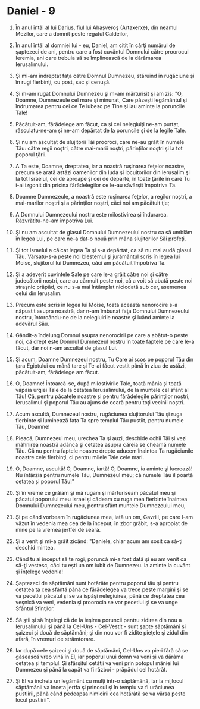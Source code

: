 # Daniel - 9

1. În anul întâi al lui Darius, fiul lui Ahaşveroş (Artaxerxe), din neamul Mezilor, care a domnit peste regatul Caldeilor, 

2. În anul întâi al domniei lui - eu, Daniel, am citit în cărţi numărul de şaptezeci de ani, pentru care a fost cuvântul Domnului către proorocul Ieremia, ani care trebuia să se împlinească de la dărâmarea Ierusalimului. 

3. Şi mi-am îndreptat faţa către Domnul Dumnezeu, stăruind în rugăciune şi în rugi fierbinţi, cu post, sac şi cenuşă. 

4. Şi m-am rugat Domnului Dumnezeu şi m-am mărturisit şi am zis: "O, Doamne, Dumnezeule cel mare şi minunat, Care păzeşti legământul şi îndrumarea pentru cei ce Te iubesc pe Tine şi iau aminte la poruncile Tale! 

5. Păcătuit-am, fărădelege am făcut, ca şi cei nelegiuiţi ne-am purtat, răsculatu-ne-am şi ne-am depărtat de la poruncile şi de la legile Tale. 

6. Şi nu am ascultat de slujitorii Tăi prooroci, care ne-au grăit în numele Tău: către regii noştri, către mai-marii noştri, părinţilor noştri şi la tot poporul ţării. 

7. A Ta este, Doamne, dreptatea, iar a noastră ruşinarea feţelor noastre, precum se arată astăzi oamenilor din Iuda şi locuitorilor din Ierusalim şi la tot Israelul, cei de aproape şi cei de departe, în toate ţările în care Tu i-ai izgonit din pricina fărădelegilor ce le-au săvârşit împotriva Ta. 

8. Doamne Dumnezeule, a noastră este ruşinarea feţelor, a regilor noştri, a mai-marilor noştri şi a părinţilor noştri, căci noi am păcătuit ţie; 

9. A Domnului Dumnezeului nostru este milostivirea şi îndurarea. Răzvrătitu-ne-am împotriva Lui. 

10. Şi nu am ascultat de glasul Domnului Dumnezeului nostru ca să umblăm în legea Lui, pe care ne-a dat-o nouă prin mâna slujitorilor Săi profeţi. 

11. Şi tot Israelul a călcat legea Ta şi s-a depărtat, ca să nu mai audă glasul Tău. Vărsatu-s-a peste noi blestemul şi jurământul scris în legea lui Moise, slujitorul lui Dumnezeu, căci am păcătuit împotriva Ta. 

12. Şi a adeverit cuvintele Sale pe care le-a grăit către noi şi către judecătorii noştri, care au cârmuit peste noi, că a voit să abată peste noi straşnic prăpăd, ce nu s-a mai întâmplat niciodată sub cer, asemenea celui din Ierusalim. 

13. Precum este scris în legea lui Moise, toată această nenorocire s-a năpustit asupra noastră, dar n-am îmbunat faţa Domnului Dumnezeului nostru, întorcându-ne de la nelegiuirile noastre şi luând aminte la adevărul Său. 

14. Gândit-a îndelung Domnul asupra nenorocirii pe care a abătut-o peste noi, că drept este Domnul Dumnezeul nostru în toate faptele pe care le-a făcut, dar noi n-am ascultat de glasul Lui. 

15. Şi acum, Doamne Dumnezeul nostru, Tu Care ai scos pe poporul Tău din ţara Egiptului cu mână tare şi Te-ai făcut vestit până în ziua de astăzi, păcătuit-am, fărădelege am făcut. 

16. O, Doamne! Întoarcă-se, după milostivirile Tale, toată mânia şi toată văpaia urgiei Tale de la cetatea Ierusalimului, de la muntele cel sfânt al Tău! Că, pentru păcatele noastre şi pentru fărădelegile părinţilor noştri, Ierusalimul şi poporul Tău au ajuns de ocară pentru toţi vecinii noştri. 

17. Acum ascultă, Dumnezeul nostru, rugăciunea slujitorului Tău şi ruga fierbinte şi luminează faţa Ta spre templul Tău pustiit, pentru numele Tău, Doamne! 

18. Pleacă, Dumnezeul meu, urechea Ta şi auzi, deschide ochii Tăi şi vezi mâhnirea noastră adâncă şi cetatea asupra căreia se cheamă numele Tău. Că nu pentru faptele noastre drepte aducem înaintea Ta rugăciunile noastre cele fierbinţi, ci pentru milele Tale cele mari. 

19. O, Doamne, ascultă! O, Doamne, iartă! O, Doamne, ia aminte şi lucrează! Nu întârzia pentru numele Tău, Dumnezeul meu; că numele Tău îl poartă cetatea şi poporul Tău!" 

20. Şi în vreme ce grăiam şi mă rugam şi mărturiseam păcatul meu şi păcatul poporului meu Israel şi cădeam cu ruga mea fierbinte înaintea Domnului Dumnezeului meu, pentru sfânt muntele Dumnezeului meu, 

21. Şi pe când vorbeam în rugăciunea mea, iată un om, Gavriil, pe care l-am văzut în vedenia mea cea de la început, în zbor grăbit, s-a apropiat de mine pe la vremea jertfei de seară. 

22. Şi a venit şi mi-a grăit zicând: "Daniele, chiar acum am sosit ca să-ţi deschid mintea. 

23. Când tu ai început să te rogi, poruncă mi-a fost dată şi eu am venit ca să-ţi vestesc, căci tu eşti un om iubit de Dumnezeu. Ia aminte la cuvânt şi înţelege vedenia! 

24. Şaptezeci de săptămâni sunt hotărâte pentru poporul tău şi pentru cetatea ta cea sfântă până ce fărădelegea va trece peste margini şi se va pecetlui păcatul şi se va ispăşi nelegiuirea, până ce dreptatea cea veşnică va veni, vedenia şi proorocia se vor pecetlui şi se va unge Sfântul Sfinţilor. 

25. Să ştii şi să înţelegi că de la ieşirea poruncii pentru zidirea din nou a Ierusalimului şi până la Cel-Uns - Cel-Vestit - sunt şapte săptămâni şi şaizeci şi două de săptămâni; şi din nou vor fi zidite pieţele şi zidul din afară, în vremuri de strâmtorare. 

26. Iar după cele şaizeci şi două de săptămâni, Cel-Uns va pieri fără să se găsească vreo vină în El, iar poporul unui domn va veni şi va dărâma cetatea şi templul. Şi sfârşitul cetăţii va veni prin potopul mâniei lui Dumnezeu şi până la capăt va fi război - prăpădul cel hotărât. 

27. Şi El va încheia un legământ cu mulţi într-o săptămână, iar la mijlocul săptămânii va înceta jertfa şi prinosul şi în templu va fi urâciunea pustiirii, până când pedeapsa nimicirii cea hotărâtă se va vărsa peste locul pustiirii". 

